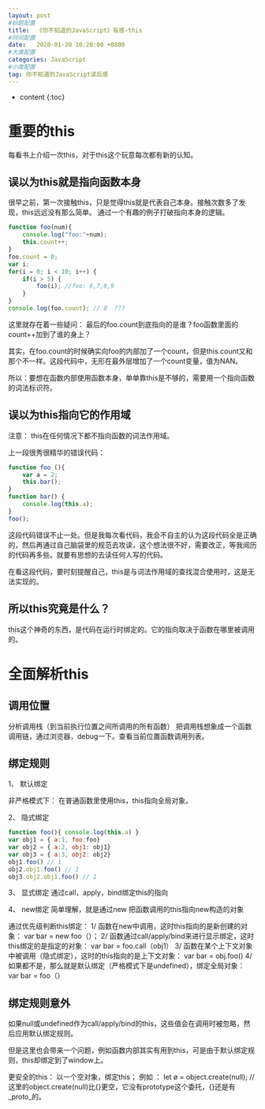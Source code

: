 ```yaml
---
layout: post
#标题配置
title:  《你不知道的JavaScript》有感-this
#时间配置
date:   2020-01-20 10:20:00 +0800
#大类配置
categories: JavaScript
#小类配置
tag: 你不知道的JavaScript读后感
---
```


* content
{:toc}

重要的this
==========
每看书上介绍一次this，对于this这个玩意每次都有新的认知。

误以为this就是指向函数本身
------
很早之前，第一次接触this，只是觉得this就是代表自己本身。接触次数多了发现，this远远没有那么简单。
通过一个有趣的例子打破指向本身的逻辑。
```js
function foo(num){
    console.log("foo:"+num);
    this.count++;
}
foo.count = 0;
var i;
for(i = 0; i < 10; i++) {
    if(i > 5) {
        foo(i); //foo: 6,7,8,9
    }
}
console.log(foo.count); // 0  ???
```
这里就存在着一些疑问： 最后的foo.count到底指向的是谁？foo函数里面的count++加到了谁的身上？

其实，在foo.count的时候确实向foo的内部加了一个count，但是this.count又和那个不一样。这段代码中，无形在最外层增加了一个count变量，值为NAN。

所以：要想在函数内部使用函数本身，单单靠this是不够的，需要用一个指向函数的词法标识符。

误以为this指向它的作用域
------
注意： this在任何情况下都不指向函数的词法作用域。

上一段很秀很精华的错误代码：
```js
function foo (){
    var a = 2;
    this.bar();
}
function bar() {
    console.log(this.a);
}
foo();
```

这段代码错误不止一处。但是我每次看代码，我会不自主的认为这段代码全是正确的，然后再通过自己脑袋里的规范去攻读，这个想法很不好，需要改正，等我阅历的代码再多些。就要有思想的去读任何人写的代码。

在看这段代码，要时刻提醒自己，this是与词法作用域的查找混合使用时，这是无法实现的。

所以this究竟是什么？
------

this这个神奇的东西，是代码在运行时绑定的。它的指向取决于函数在哪里被调用的。

全面解析this
========

调用位置
------
分析调用栈（到当前执行位置之间所调用的所有函数）
把调用栈想象成一个函数调用链，通过浏览器，debug一下。查看当前位置函数调用列表。

绑定规则
-----
1、 默认绑定

非严格模式下：
在普通函数里使用this，this指向全局对象。

2、 隐式绑定
```js
function foo(){ console.log(this.a) }
var obj1 = { a:1, foo:foo}
var obj2 = { a:2, obj1: obj1}
var obj3 = { a:3, obj2: obj2}
obj1.foo() // 1
obj2.obj1.foo() // 1
obj3.obj2.obj1.foo() // 1
```
3、 显式绑定
通过call，apply，bind绑定this的指向

4、 new绑定
简单理解，就是通过new 把函数调用的this指向new构造的对象

通过优先级判断this绑定：
1/ 函数在new中调用，这时this指向的是新创建的对象： var bar = new foo（）；
2/ 函数通过call/apply/bind来进行显示绑定，这时this绑定的是指定的对象： var bar = foo.call（obj1）
3/ 函数在某个上下文对象中被调用（隐式绑定），这时的this指向的是上下文对象： var bar = obj.foo()
4/ 如果都不是，那么就是默认绑定（严格模式下是undefined），绑定全局对象： var bar = foo（）

绑定规则意外
------

如果null或undefined作为call/apply/bind的this，这些值会在调用时被忽略，然后应用默认绑定规则。

但是这里也会带来一个问题，例如函数内部其实有用到this，可是由于默认绑定规则，this却绑定到了window上。

更安全的this：
以一个空对象，绑定this；
例如 ： let ø = object.create(null); // 这里的object.create(null)比{}更空，它没有prototype这个委托，{}还是有_proto_的。



